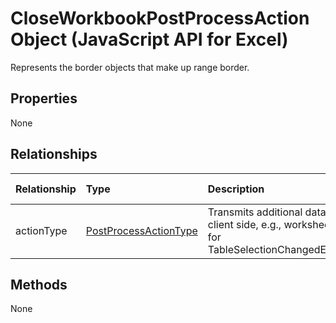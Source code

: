 # CloseWorkbookPostProcessAction Object (JavaScript API for Excel)

Represents the border objects that make up range border.

## Properties

None

## Relationships
| Relationship | Type	|Description| Req. Set|
|:---------------|:--------|:----------|:----|
|actionType|[PostProcessActionType](postprocessactiontype.md)|Transmits additional data to client side, e.g., worksheetId for TableSelectionChangedEvent.|[beta](../requirement-sets/excel-api-requirement-sets.md)|

## Methods
None

